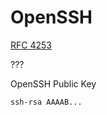 # OpenSSH

[RFC 4253](https://datatracker.ietf.org/doc/html/rfc4253)

???

OpenSSH Public Key

```txt
ssh-rsa AAAAB...
```
